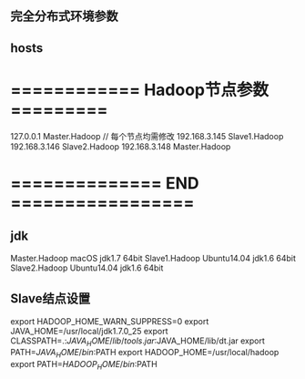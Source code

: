 ## 完全分布式环境参数

hosts
-----

# ============ Hadoop节点参数 =========

127.0.0.1 		Master.Hadoop // 每个节点均需修改
192.168.3.145   Slave1.Hadoop
192.168.3.146   Slave2.Hadoop
192.168.3.148   Master.Hadoop

# ============== END =================

jdk
-----
Master.Hadoop macOS 		jdk1.7 64bit
Slave1.Hadoop Ubuntu14.04   jdk1.6 64bit
Slave2.Hadoop Ubuntu14.04   jdk1.6 64bit

Slave结点设置
-----------
export HADOOP_HOME_WARN_SUPPRESS=0 
export JAVA_HOME=/usr/local/jdk1.7.0_25 
export CLASSPATH=.:$JAVA_HOME/lib/tools.jar:$JAVA_HOME/lib/dt.jar 
export PATH=$JAVA_HOME/bin:$PATH 
export HADOOP_HOME=/usr/local/hadoop 
export PATH=$HADOOP_HOME/bin:$PATH 